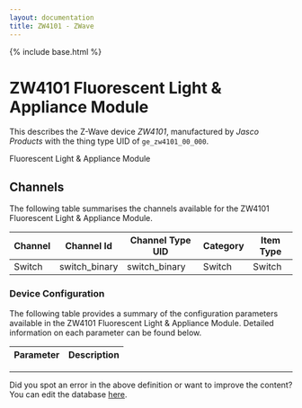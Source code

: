 ```yaml
---
layout: documentation
title: ZW4101 - ZWave
---
```


{% include base.html %}

# ZW4101 Fluorescent Light &amp; Appliance Module

This describes the Z-Wave device *ZW4101*, manufactured by *Jasco Products* with the thing type UID of ```ge_zw4101_00_000```. 

Fluorescent Light & Appliance Module


## Channels
The following table summarises the channels available for the ZW4101 Fluorescent Light &amp; Appliance Module.

| Channel | Channel Id | Channel Type UID | Category | Item Type |
|---------|------------|------------------|----------|-----------|
| Switch | switch_binary | switch_binary | Switch | Switch |


### Device Configuration
The following table provides a summary of the configuration parameters available in the ZW4101 Fluorescent Light &amp; Appliance Module.
Detailed information on each parameter can be found below.

| Parameter   | Description |
|-------------|-------------|


---

Did you spot an error in the above definition or want to improve the content?
You can edit the database [here](http://www.cd-jackson.com/index.php/zwave/zwave-device-database/zwave-device-list/devicesummary/553).
